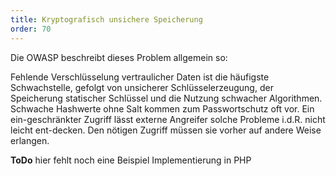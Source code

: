 ```yaml
---
title: Kryptografisch unsichere Speicherung
order: 70
---
```


Die OWASP beschreibt dieses Problem allgemein so:

Fehlende Verschlüsselung vertraulicher Daten ist die häufigste Schwachstelle, gefolgt von unsicherer Schlüsselerzeugung, der Speicherung statischer Schlüssel und die Nutzung schwacher Algorithmen. Schwache Hashwerte ohne Salt kommen zum Passwortschutz oft vor. Ein ein-geschränkter Zugriff lässt externe Angreifer solche Probleme i.d.R. nicht leicht ent-decken. Den nötigen Zugriff müssen sie vorher auf andere Weise erlangen.


<div class="alert"><strong>ToDo</strong> hier fehlt noch eine Beispiel Implementierung in PHP</div>

